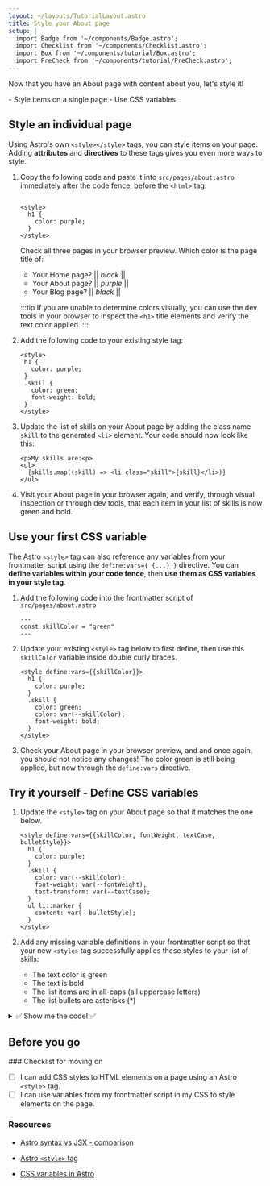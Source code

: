 ```yaml
---
layout: ~/layouts/TutorialLayout.astro
title: Style your About page
setup: |
  import Badge from '~/components/Badge.astro';
  import Checklist from '~/components/Checklist.astro';
  import Box from '~/components/tutorial/Box.astro';
  import PreCheck from '~/components/tutorial/PreCheck.astro';
---
```

Now that you have an About page with content about you, let's style it!

<PreCheck>
  - Style items on a single page
  - Use CSS variables
</PreCheck>


## Style an individual page

Using Astro's own `<style></style>` tags, you can style items on your page. Adding **attributes** and **directives** to these tags gives you even more ways to style.

1. Copy the following code and paste it into `src/pages/about.astro` immediately after the code fence, before the `<html>` tag:

    ```astro title="src/pages/about.astro"
   
    <style>
      h1 {
        color: purple;
      }
    </style>
    ```

    Check all three pages in your browser preview. Which color is the page title of:

    - Your Home page?  || _black_ ||
    - Your About page? || _purple_ ||
    - Your Blog page? || _black_ ||

    :::tip
    If you are unable to determine colors visually, you can use the dev tools in your browser to inspect the `<h1>` title elements and verify the text color applied.
    :::

2. Add the following code to your existing style tag:

     ```astro title="src/pages/about.astro" ins={5-8}
    <style>
      h1 {
        color: purple;
      }
      .skill {
        color: green;
        font-weight: bold;
      }
    </style>
    ```

3. Update the list of skills on your About page by adding the class name `skill` to the generated `<li>` element. Your code should now look like this:

    ```astro title="src/pages/about.astro" 'class="skill"'
    <p>My skills are:<p>
    <ul>
      {skills.map((skill) => <li class="skill">{skill}</li>)}
    </ul>
    ```

  4. Visit your About page in your browser again, and verify, through visual inspection or through dev tools, that each item in your list of skills is now green and bold.

## Use your first CSS variable
The Astro `<style>` tag can also reference any variables from your frontmatter script using the `define:vars={ {...} }` directive. You can **define variables within your code fence**, then **use them as CSS variables in your style tag**.

1. Add the following code into the frontmatter script of `src/pages/about.astro`

    ```astro title="src/pages/about.astro"
    ---
    const skillColor = "green"
    ---
    ```

2. Update your existing `<style>` tag below to first define, then use this `skillColor` variable inside double curly braces.

    ```astro title="src/pages/about.astro" "define:vars={{skillColor}}" "var(--skillColor)" del={6} ins={7}
    <style define:vars={{skillColor}}> 
      h1 {
        color: purple;
      }
      .skill {
        color: green;
        color: var(--skillColor);
        font-weight: bold;
      }
    </style>
    ```

3. Check your About page in your browser preview, and and once again, you should not notice any changes! The color green is still being applied, but now through the `define:vars` directive.

<Box icon="puzzle-piece">

## Try it yourself - Define CSS variables
 
 1. Update the `<style>` tag on your About page so that it matches the one below. 

    ```astro title="src/pages/about.astro"
    <style define:vars={{skillColor, fontWeight, textCase, bulletStyle}}>
      h1 {
        color: purple;
      }
      .skill {
        color: var(--skillColor);
        font-weight: var(--fontWeight);
        text-transform: var(--textCase);
      }
      ul li::marker {
        content: var(--bulletStyle);
      }
    </style>
    ```
 
 2. Add any missing variable definitions in your frontmatter script so that your new `<style>` tag successfully applies these styles to your list of skills:
    - The text color is green
    - The text is bold
    - The list items are in all-caps (all uppercase letters)
    - The list bullets are asterisks (*)

<details>
<summary>✅ Show me the code! ✅</summary>

```astro title="src/pages/about.astro"
---
const skillColor = "green"
const fontWeight = "bold"
const textCase = "uppercase"
const bulletStyle = "'*'"
---
```
</details>

</Box>

## Before you go

<Box icon="check-list">
### Checklist for moving on

<Checklist>

- [ ] I can add CSS styles to HTML elements on a page using an Astro `<style>` tag.
- [ ] I can use variables from my frontmatter script in my CSS to style elements on the page.

</Checklist>
</Box>

### Resources
- [Astro syntax vs JSX - comparison](/en/core-concepts/astro-components/#differences-between-astro-and-jsx)

- [Astro `<style>` tag](/en/guides/styling/#styling-in-astro)

- [CSS variables in Astro](/en/guides/styling/#css-variables)



